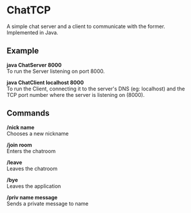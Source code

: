 # ChatTCP
A simple chat server and a client to communicate with the former. Implemented in Java.

## Example

<b> java ChatServer 8000 </b> <br>
To run the Server listening on port 8000.

<b>java ChatClient localhost 8000 </b> </br>
To run the Client, connecting it to the server's DNS (eg: localhost) and the TCP port number where the server is listening on (8000).

## Commands

<b> /nick name </b> <br>
Chooses a new nickname

<b>/join room </b> <br>
Enters the chatroom

<b>/leave </b> <br>
Leaves the chatroom

<b>/bye </b> <br>
Leaves the application

<b>/priv name message </b> <br>
Sends a private message to name
